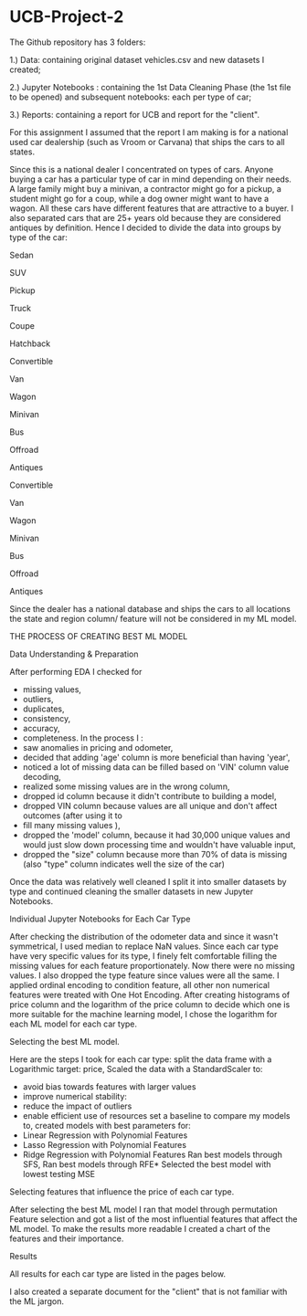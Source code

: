 # UCB-Project-2
The Github repository has 3 folders:

1.) Data: containing original dataset vehicles.csv and new datasets I created;


2.) Jupyter Notebooks : containing the 1st Data Cleaning Phase (the 1st file to be opened) and subsequent notebooks: each per type of car;


3.) Reports: containing a report for UCB  and  report for the "client".


For this assignment I assumed that the report I am making is for a national used car dealership (such as Vroom or Carvana) that ships the cars to all states.

Since this is a national dealer I concentrated on types of cars. Anyone buying a car has a particular type of car in mind depending on their needs. A large family might buy a minivan, a contractor might go for a pickup, a student might go for a coup, while a dog owner might want to have a wagon. All these cars have different features that are attractive to a buyer. I also separated cars that are 25+ years old because they are considered antiques by definition. Hence I decided to divide the data into groups by type of the car:
 
 Sedan
 
 SUV
 
 Pickup
 
 Truck
 
 Coupe
 
 Hatchback
 
 Convertible
 
 Van
 
 Wagon
 
 Minivan
 
 Bus
 
 Offroad
 
 Antiques
 
 Convertible
 
 Van

 Wagon
 
 Minivan
 
 Bus
 
 Offroad
 
 Antiques

Since the dealer has a national database and ships the cars to all locations the state and region column/ feature will not be considered in my ML model.

THE PROCESS OF CREATING BEST ML MODEL

Data Understanding & Preparation

After performing EDA I checked for
* missing values, 
* outliers, 
* duplicates, 
* consistency, 
* accuracy, 
* completeness. 
In the process I :
* saw anomalies in pricing and odometer,
* decided that adding 'age' column is more beneficial than having 'year',
* noticed a lot of missing data can be filled based on 'VIN' column value decoding,
* realized some missing values are in the wrong column,
* dropped id column because it didn't contribute to building a model,
* dropped VIN column because values are all unique and don't affect outcomes (after using it to
* fill many missing values ),
* dropped the 'model' column, because it had 30,000 unique values and would just slow down processing time and wouldn't have valuable input,
* dropped the "size" column because more than 70% of data is missing (also "type" column indicates well the size of the car)

Once the data was relatively well cleaned I split it into smaller datasets by type and continued cleaning the smaller datasets in new Jupyter Notebooks.

Individual Jupyter Notebooks for Each Car Type

After checking the distribution of the odometer data and since it wasn't symmetrical, I used median to replace NaN values.
Since each car type have very specific values for its type, I finely felt comfortable filling the missing values for each feature proportionately. 
Now there were no missing values. I also dropped the type feature since values were all the same.
I applied ordinal encoding to condition feature, all other non numerical features were treated with One Hot Encoding.
After creating histograms of price column and the logarithm of the price column to decide which one is more suitable for the machine learning model, I chose the logarithm for each ML model for each car type.

Selecting the best ML model.

Here are the steps I took for each car type:
split the data frame with a Logarithmic target: price,
Scaled the data with a StandardScaler to:
 * avoid bias towards features with   larger values
 * improve numerical stability:
 * reduce the impact of outliers
 * enable efficient use of resources
set a baseline to compare my models to,
created models with best parameters for:
 * Linear Regression with Polynomial 
Features 
 * Lasso Regression with Polynomial Features 
* Ridge Regression with Polynomial Features
Ran best models through SFS,
Ran best models through RFE*
Selected the best model with lowest testing MSE

Selecting features that influence the price of each car type.

After selecting the best ML model I ran that model through permutation Feature selection and got a list of the most influential features that affect the ML model.
To make the results more readable I created a chart of the features and their importance. 

Results

All results for each car type are listed in the pages below.

I also created a separate document for the "client" that is not familiar with the ML jargon. 
